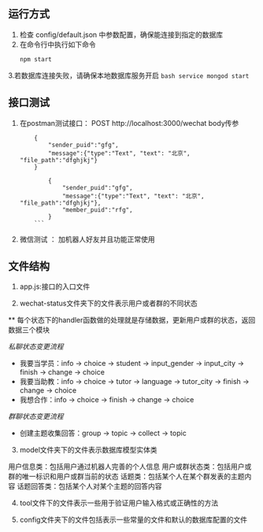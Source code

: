 
## 运行方式
1. 检查 config/default.json 中参数配置，确保能连接到指定的数据库
2. 在命令行中执行如下命令
   ```bash
   npm start
   ```
3.若数据库连接失败，请确保本地数据库服务开启
    ```bash
        service mongod start
    ```

## 接口测试
1. 在postman测试接口： POST http://localhost:3000/wechat
    body传参
    ```用户和机器人私聊参数形式
        {
	        "sender_puid":"gfg",
	        "message":{"type":"Text", "text": "北京", "file_path":"dfghjkj"}
        }
    ```
    ```用户和机器人群聊参数形式
            {
    	        "sender_puid":"gfg",
    	        "message":{"type":"Text", "text": "北京", "file_path":"dfghjkj"},
    	        "member_puid":"rfg",
            }
        ```
2. 微信测试 ： 加机器人好友并且功能正常使用


## 文件结构

1. app.js:接口的入口文件

2. wechat-status文件夹下的文件表示用户或者群的不同状态

** 每个状态下的handler函数做的处理就是存储数据，更新用户或群的状态，返回数据三个模块

*私聊状态变更流程*
* 我要当学员：info -> choice -> student -> input_gender -> input_city -> finish -> change -> choice
* 我要当助教：info -> choice -> tutor -> language -> tutor_city -> finish -> change -> choice
* 我想合作：info -> choice -> finish -> change -> choice

*群聊状态变更流程*
* 创建主题收集回答：group -> topic -> collect -> topic

3. model文件夹下的文件表示数据库模型实体类

用户信息类：包括用户通过机器人完善的个人信息
用户或群状态类：包括用户或群的唯一标识和用户或群当前的状态
话题类：包括某个人在某个群发表的主题内容
话题回答类：包括某个人对某个主题的回答内容


4. tool文件下的文件表示一些用于验证用户输入格式或正确性的方法

5. config文件夹下的文件包括表示一些常量的文件和默认的数据库配置的文件
